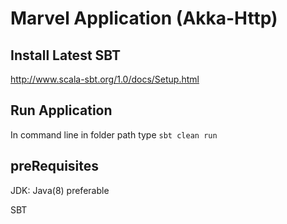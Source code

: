 # Marvel Application (Akka-Http)

## Install Latest SBT
http://www.scala-sbt.org/1.0/docs/Setup.html

## Run Application

In command line in folder path type `sbt clean run`
 
## preRequisites
  
JDK: Java(8) preferable

SBT
